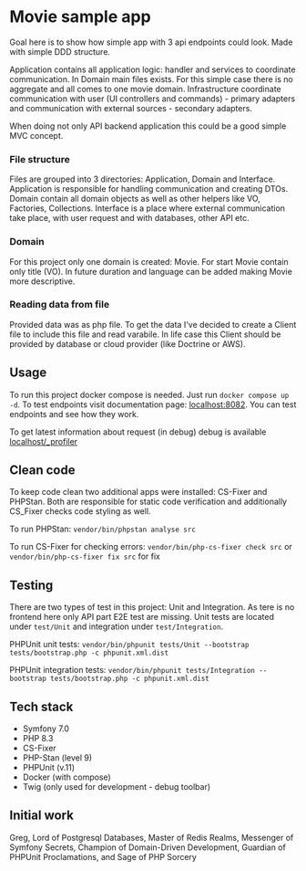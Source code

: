 # Movie sample app

Goal here is to show how simple app with 3 api endpoints could look. Made with simple DDD structure.

Application contains all application logic: handler and services to coordinate communication. In Domain main files exists.
For this simple case there is no aggregate and all comes to one movie domain. Infrastructure coordinate communication 
with user (UI controllers and commands) - primary adapters and communication with external sources - secondary adapters.

When doing not only API backend application this could be a good simple MVC concept.

### File structure
Files are grouped into 3 directories: Application, Domain and Interface. 
Application is responsible for handling communication and creating DTOs. 
Domain contain all domain objects as well as other helpers like VO, Factories, Collections.
Interface is a place where external communication take place, with user request and with databases, other API etc.

### Domain
For this project only one domain is created: Movie. For start Movie contain only title (VO). In future duration and language can be added
making Movie more descriptive.

### Reading data from file
Provided data was as php file. To get the data I've decided to create a Client file to include this file and read varabile. 
In life case this Client should be provided by database or cloud provider (like Doctrine or AWS).

## Usage
To run this project docker compose is needed. Just run `docker compose up -d`. To test endpoints visit documentation page:
[localhost:8082](http://localhost:8082). You can test endpoints and see how they work.

To get latest information about request (in debug) debug is available [localhost/_profiler](http://localhost/_profiler)

## Clean code
To keep code clean two additional apps were installed: CS-Fixer and PHPStan. Both are responsible for static code verification and
additionally CS_Fixer checks code styling as well.

To run PHPStan: `vendor/bin/phpstan analyse src`

To run CS-Fixer for checking errors: `vendor/bin/php-cs-fixer check src` or `vendor/bin/php-cs-fixer fix src` for fix

## Testing
There are two types of test in this project: Unit and Integration. As tere is no frontend here only API part E2E test are missing.
Unit tests are located under `test/Unit` and integration under `test/Integration`.

PHPUnit unit tests: `vendor/bin/phpunit tests/Unit --bootstrap tests/bootstrap.php -c phpunit.xml.dist`

PHPUnit integration tests: `vendor/bin/phpunit tests/Integration --bootstrap tests/bootstrap.php -c phpunit.xml.dist`

## Tech stack
* Symfony 7.0
* PHP 8.3
* CS-Fixer
* PHP-Stan (level 9)
* PHPUnit (v.11)
* Docker (with compose)
* Twig (only used for development - debug toolbar)

## Initial work
Greg, Lord of Postgresql Databases, Master of Redis Realms, Messenger of Symfony Secrets, 
Champion of Domain-Driven Development, Guardian of PHPUnit Proclamations, and Sage of PHP Sorcery